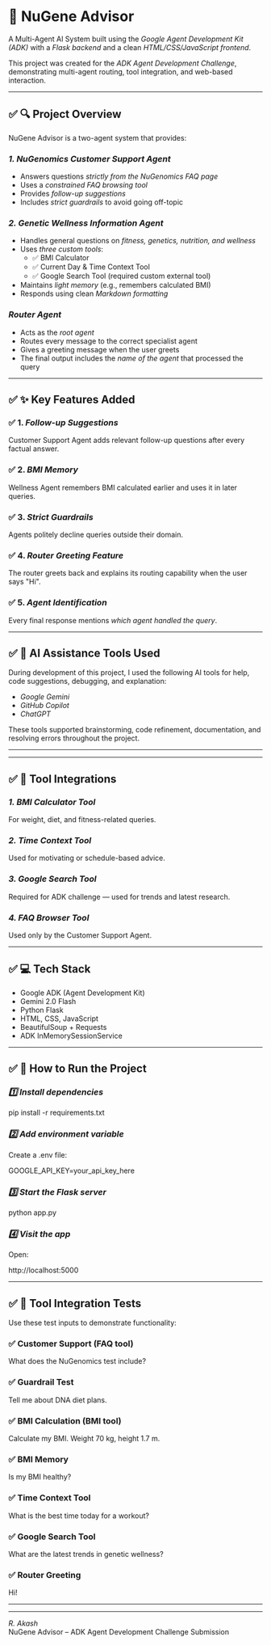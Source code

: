 # 🧬 NuGene Advisor  
A Multi-Agent AI System built using the *Google Agent Development Kit (ADK)* with a *Flask backend* and a clean *HTML/CSS/JavaScript frontend*.

This project was created for the *ADK Agent Development Challenge*, demonstrating multi-agent routing, tool integration, and web-based interaction.

---

## ✅ 🔍 Project Overview

NuGene Advisor is a two-agent system that provides:

### *1. NuGenomics Customer Support Agent*
- Answers questions *strictly from the NuGenomics FAQ page*  
- Uses a *constrained FAQ browsing tool*  
- Provides *follow-up suggestions*  
- Includes *strict guardrails* to avoid going off-topic  

### *2. Genetic Wellness Information Agent*
- Handles general questions on *fitness, genetics, nutrition, and wellness*
- Uses *three custom tools*:
  - ✅ BMI Calculator  
  - ✅ Current Day & Time Context Tool  
  - ✅ Google Search Tool (required custom external tool)
- Maintains *light memory* (e.g., remembers calculated BMI)
- Responds using clean *Markdown formatting*

### *Router Agent*
- Acts as the *root agent*
- Routes every message to the correct specialist agent  
- Gives a greeting message when the user greets  
- The final output includes the *name of the agent* that processed the query  

---

## ✅ ✨ Key Features Added

### ✅ 1. *Follow-up Suggestions*  
Customer Support Agent adds relevant follow-up questions after every factual answer.

### ✅ 2. *BMI Memory*
Wellness Agent remembers BMI calculated earlier and uses it in later queries.

### ✅ 3. *Strict Guardrails*
Agents politely decline queries outside their domain.

### ✅ 4. *Router Greeting Feature*
The router greets back and explains its routing capability when the user says "Hi".

### ✅ 5. *Agent Identification*
Every final response mentions *which agent handled the query*.

---

## ✅ 🤖 AI Assistance Tools Used

During development of this project, I used the following AI tools for help, code suggestions, debugging, and explanation:

- *Google Gemini*  
- *GitHub Copilot*  
- *ChatGPT*

These tools supported brainstorming, code refinement, documentation, and resolving errors throughout the project.

---
 


---

## ✅ 🧰 Tool Integrations

### *1. BMI Calculator Tool*
For weight, diet, and fitness-related queries.

### *2. Time Context Tool*
Used for motivating or schedule-based advice.

### *3. Google Search Tool*
Required for ADK challenge — used for trends and latest research.

### *4. FAQ Browser Tool*
Used only by the Customer Support Agent.

---

## ✅ 💻 Tech Stack

- Google ADK (Agent Development Kit)  
- Gemini 2.0 Flash  
- Python Flask  
- HTML, CSS, JavaScript  
- BeautifulSoup + Requests  
- ADK InMemorySessionService  

---

## ✅ 🚀 How to Run the Project

### *1️⃣ Install dependencies*

pip install -r requirements.txt


### *2️⃣ Add environment variable*
Create a .env file:


GOOGLE_API_KEY=your_api_key_here


### *3️⃣ Start the Flask server*

python app.py


### *4️⃣ Visit the app*
Open:


http://localhost:5000


---

## ✅ 🧪 Tool Integration Tests

Use these test inputs to demonstrate functionality:

### ✅ Customer Support (FAQ tool)

What does the NuGenomics test include?


### ✅ Guardrail Test

Tell me about DNA diet plans.


### ✅ BMI Calculation (BMI tool)

Calculate my BMI. Weight 70 kg, height 1.7 m.


### ✅ BMI Memory

Is my BMI healthy?


### ✅ Time Context Tool

What is the best time today for a workout?


### ✅ Google Search Tool

What are the latest trends in genetic wellness?


### ✅ Router Greeting

Hi!


---

 

---

 


*R. Akash*  
NuGene Advisor – ADK Agent Development Challenge Submission
